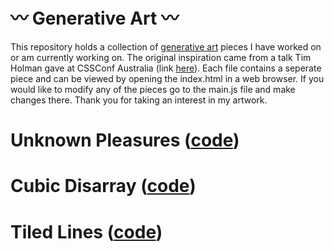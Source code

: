 # 〰️ Generative Art 〰️
This repository holds a collection of [generative art](https://en.wikipedia.org/wiki/Generative_art "Generative Art Wiki") pieces I have worked on or am currently working on. The original inspiration came from a talk Tim Holman gave at CSSConf Australia (link [here](https://www.youtube.com/watch?v=4Se0_w0ISYk&t=216s)). Each file contains a seperate piece and can be viewed by opening the index.html in a web browser. If you would like to modify any of the pieces go to the main.js file and make changes there. Thank you for taking an interest in my artwork.


# Unknown Pleasures ([code](https://github.com/chrisvensand/Generative-Art/tree/master/UnknownPleasures))

# Cubic Disarray ([code](https://github.com/chrisvensand/Generative-Art/tree/master/CubicDisarray))

# Tiled Lines ([code](https://github.com/chrisvensand/Generative-Art/tree/master/UnknownPleasures))
